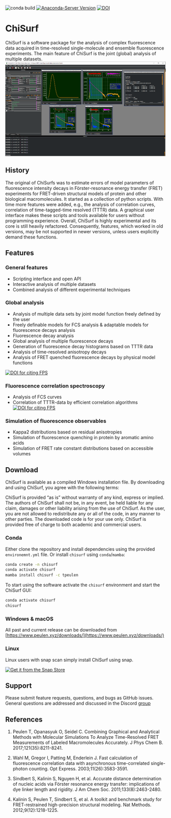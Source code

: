 ![conda build](https://github.com/fluorescence-tools/chisurf/actions/workflows/conda-build.yml/badge.svg)
[![Anaconda-Server Version](https://anaconda.org/tpeulen/chisurf/badges/version.svg)](https://anaconda.org/tpeulen/chisurf)
[![DOI](https://zenodo.org/badge/149296509.svg)](https://zenodo.org/badge/latestdoi/149296509)

# ChiSurf

ChiSurf is a software package for the analysis of complex fluorescence data
acquired in time-resolved single-molecule
and ensemble fluorescence experiments. The main feature of ChiSurf is the
joint (global) analysis of multiple datasets.
![ChiSurf GUI][1]

## History

The original of ChiSurfs was to estimate errors of model parameters of
fluorescence intensity decays in
Förster-resonance energy transfer (FRET) experiments for FRET-driven structural
models of protein and other
biological macromolecules. It started as a collection of python scripts. With
time more features were added, e.g.,
the analysis of correlation curves, correlation of time-tagged-time resolved
(TTTR) data. A graphical user interface
makes these scripts and tools available for users without programming experience.
Overall, ChiSurf is highly experimental and its core is still heavily
refactored. Consequently, features, which worked
in old versions, may be not supported in newer versions, unless users
explicitly demand these functions.

## Features

### General features

* Scripting interface and open API
* Interactive analysis of multiple datasets
* Combined analysis of different experimental techniques

### Global analysis

* Analysis of multiple data sets by joint model function freely defined by
   the user
* Freely definable models for FCS analysis & adaptable models for
   fluorescence decays analysis
* Fluorescence decay analysis
* Global analysis of multiple fluorescence decays
* Generation of fluorescence decay histograms based on TTTR data
* Analysis of time-resolved anisotropy decays
* Analysis of FRET quenched fluorescence decays by physical model functions

[![DOI for citing FPS](https://img.shields.io/badge/DOI-10.1021/acs.jpcb.7b03441.2222-blue.svg)](http://pubs.acs.org/doi/abs/10.1021/acs.jpcb.7b03441)

### Fluorescence correlation spectroscopy

* Analysis of FCS curves
* Correlation of TTTR-data by efficient correlation algorithms
[![DOI for citing FPS](https://img.shields.io/badge/DOI-10.1364/OE.11.003583.2222-blue.svg)](https://doi.org/10.1364/OE.11.003583)

### Simulation of fluorescence observables

* Kappa2 distributions based on residual anisotropies
* Simulation of fluorescence quenching in protein by aromatic amino acids
* Simulation of FRET rate constant distributions based on accessible volumes

## Download

ChiSurf is available as a compiled Windows installation file. By downloading
and using ChiSurf, you agree with the following terms:

ChiSurf is provided “as is” without warranty of any kind, express or
implied. The authors of ChiSurf shall not be, in
any event, be held liable for any claim, damages or other liability arising
from the use of ChiSurf. As the user, you
are not allowed to redistribute any or all of the code, in any manner to other
parties. The downloaded code is for your use only. ChiSurf is provided free
of charge to both academic and commercial users.

### Conda
Either clone the repository and install dependencies using the provided `environemnt.yml` file. Or 
install `chisurf` using `conda`/`mamba`:

```bash
conda create -n chisurf
conda activate chisurf
mamba install chisurf -c tpeulen
```

To start using the software activate the `chisurf` environment and start the ChiSurf GUI:

```bash
conda activate chisurf
chisurf
```

### Windows & macOS

All past and current release can be downloaded from [https://www.peulen.xyz/downloads/](https://www.peulen.xyz/downloads/)

### Linux

Linux users with snap scan simply install ChiSurf using snap.

[![Get it from the Snap Store](https://snapcraft.io/static/images/badges/en/snap-store-white.svg)](https://snapcraft.io/chisurf)

## Support

Please submit feature requests, questions, and bugs as GitHub issues. General questions are addressed and discussed in
the Discord [group](https://discord.gg/mFEDHURSnJ)

## References

1. Peulen T, Opanasyuk O, Seidel C. Combining Graphical and Analytical Methods with Molecular Simulations To Analyze
Time-Resolved FRET Measurements of Labeled Macromolecules Accurately. J Phys Chem B. 2017;121(35):8211-8241.

2. Wahl M, Gregor I, Patting M, Enderlein J. Fast calculation of fluorescence correlation data with asynchronous
time-correlated single-photon counting. Opt Express. 2003;11(26):3583-3591.

3. Sindbert S, Kalinin S, Nguyen H, et al. Accurate distance determination of nucleic acids via Förster resonance
energy transfer: implications of dye linker length and rigidity. J Am Chem Soc. 2011;133(8):2463-2480.

4. Kalinin S, Peulen T, Sindbert S, et al. A toolkit and benchmark study for FRET-restrained high-precision structural
modeling. Nat Methods. 2012;9(12):1218-1225.

[1]: /docs/user_documentation/figures/chisurf/chisurf_gui.png "ChiSurf GUI"
